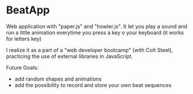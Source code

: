 # BeatApp

Web application with "paper.js" and "howler.js". It let you play a sound and run a little animation everytime you press a key o your keyboard (it works for letters key)

I realize it as a part of a "web developer bootcamp" (with Colt Steel), practicing the use of external libraries in JavaScript.

Future Goals:

- add random shapes and animations
- add the possibility to record and store your own beat sequences
